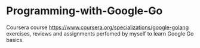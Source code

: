 # Programming-with-Google-Go
Coursera course https://www.coursera.org/specializations/google-golang exercises, reviews and assignments perfomed by myself to learn Google Go basics.
